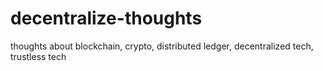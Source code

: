 # decentralize-thoughts
thoughts about blockchain, crypto, distributed ledger, decentralized tech, trustless tech
